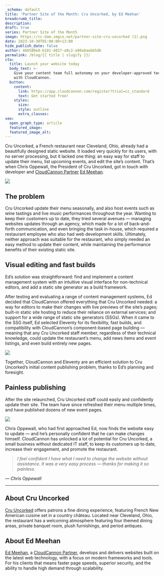 ```yaml
---
_schema: default
title: 'Partner Site of the Month: Cru Uncorked, by Ed Meehan'
breadcrumb_title:
description:
draft: true
series: Partner Site of the Month
image: https://cc-dam.imgix.net/partner-site-cru-uncorked (1).png
date: 2023-10-30T05:00:00+13:00
hide_publish_date: false
author: 466580e8-b101-4837-a0c2-a90a8aebb5db
permalink: /blog/{{ title | slugify }}/
cta:
  title: Launch your website today
  body_text: >-
    Give your content team full autonomy on your developer-approved tech stack
    with CloudCannon.
  button:
    content:
      link: https://app.cloudcannon.com/register?trial=cc_standard
      text: Get started free!
    styles:
      size:
      style: outline
      extra_classes:
seo:
  open_graph_type: article
  featured_image:
  featured_image_alt:
---
```

Cru Uncorked, a French restaurant near Cleveland, Ohio, already had a beautifully designed static website. It loaded very quickly for its users, with no server processing, but it lacked one thing: an easy way for staff to update their menu, list upcoming events, and edit the site’s content. That’s when Chris Oppewall, the President of Cru Uncorked, got in touch with developer and <a target="_blank" rel="noopener" href="https://cloudcannon.com/partner-program/">CloudCannon Partner</a> <a target="_blank" rel="noopener" href="https://edmeehan.dev/">Ed Meehan</a>.

![](https://cc-dam.imgix.net/cru-home-rounded.png)

## The problem

Cru Uncorked update their menu seasonally, and also host events such as wine tastings and live music performances throughout the year. Wanting to keep their customers up to date, they tried several avenues — managing websites updates through an agency, which made for a lot of back-and-forth communication, and even bringing the task in-house, which required a restaurant employee who also had web development skills. Ultimately, neither approach was suitable for the restaurant, who simply needed an easy method to update their content, while maintaining the performance benefits of their existing static site.

## Visual editing and fast builds

Ed’s solution was straightforward: find and implement a content management system with an intuitive visual interface for non-technical editors, and add a static site generator as a build framework.

After testing and evaluating a range of content management systems, Ed decided that CloudCannon offered everything that Cru Uncorked needed: a way for editors to make their changes with live previews of the site’s pages; built-in static site hosting to reduce their reliance on external services; and support for a wide range of static site generators (SSGs). When it came to the SSG itself, Ed selected Eleventy for its flexibility, fast builds, and compatibility with CloudCannon’s component-based page building — meaning that any Cru Uncorked staff member, regardless of their technical knowledge, could update the restaurant’s menu, add news items and event listings, and even build entirely new pages.

![](https://cc-dam.imgix.net/cru-cloudcannon-interface+%281%29.png)

Together, CloudCannon and Eleventy are an efficient solution to Cru Uncorked’s initial content publishing problem, thanks to Ed’s planning and foresight.

## Painless publishing

After the site relaunched, Cru Uncorked staff could easily and confidently update their site. The team have since refreshed their menu multiple times, and have published dozens of new event pages.

![](https://cc-dam.imgix.net/cru-events-rounded+%281%29.png)

Chris Oppewall, who had first approached Ed, now finds the website easy to update — and he’s personally confident that he can make changes himself. CloudCannon has unlocked a lot of potential for Cru Uncorked, a small business without dedicated IT staff, to keep its customers up to date, increase their engagement, and promote the restaurant.

> *I feel confident I have what I need to change the website without assistance. It was a very easy process — thanks for making it so painless.*

—&nbsp;*Chris Oppewall*

---

## About Cru Uncorked

[Cru Uncorked](https://cruuncorked.com/) offers patrons a fine dining experience, featuring French New American cuisine set in a country château. Located near Cleveland, Ohio, the restaurant has a welcoming atmosphere featuring four themed dining areas, private banquet room, plush furnishings, and period antiques.

## About Ed Meehan

[Ed Meehan](https://edmeehan.dev/), a [CloudCannon Partner](https://cloudcannon.com/partner-program/), develops and delivers websites built on the latest web technology, with a focus on modern frameworks and tools. For his clients that means faster page speeds, superior security, and the ability to handle high demand through scalability.

<!-- notionvc: af105996-4fae-4d38-9df3-5ae8cb2a5ac9 -->